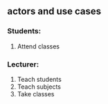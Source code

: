 
## actors and use cases

### Students:
1. Attend classes

### Lecturer:
1. Teach students
2. Teach subjects
3. Take classes
